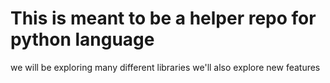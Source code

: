 # This is meant to be a helper repo for python language 
we will be exploring many different libraries
we'll also explore new features
